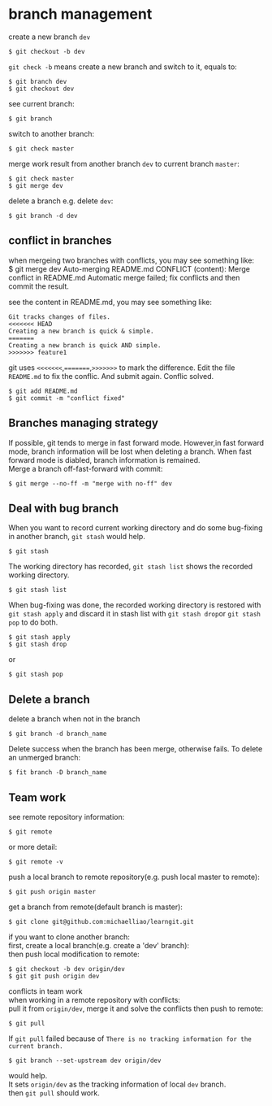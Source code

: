 branch management
=================
create a new branch `dev`

	$ git checkout -b dev
	
`git check -b` means create a new branch and switch to it, equals to:  

	$ git branch dev
	$ git checkout dev

see current branch:  

	$ git branch

switch to another branch:  

	$ git check master

merge work result from another branch `dev` to current branch `master`:  

	$ git check master
	$ git merge dev 

delete a branch e.g. delete `dev`:  

	$ git branch -d dev

conflict in branches
-------------------
when mergeing two branches with conflicts, you may see something like:  
	$ git merge dev
	Auto-merging README.md
	CONFLICT (content): Merge conflict in README.md
	Automatic merge failed; fix conflicts and then commit the result.

see the content in README.md, you may see something like:  
    
    Git tracks changes of files.
    <<<<<<< HEAD
    Creating a new branch is quick & simple.
    =======
    Creating a new branch is quick AND simple.
    >>>>>>> feature1

git uses `<<<<<<<`,`=======`,`>>>>>>>` to mark the difference.
Edit the file `README.md` to fix the conflic. And submit again.
Conflic solved.

    $ git add README.md
    $ git commit -m "conflict fixed"

Branches managing strategy
--------------------------
If possible, git tends to merge in fast forward mode. However,in fast forward mode, branch information will be lost when deleting a branch. When fast forward mode is diabled, branch information is remained.  
Merge a branch off-fast-forward with commit:  
    
    $ git merge --no-ff -m "merge with no-ff" dev

Deal with bug branch
--------------------
When you want to record current working directory and do some bug-fixing in another branch, `git stash` would help.

    $ git stash

The working directory has recorded, `git stash list` shows the recorded working directory.

    $ git stash list

When bug-fixing was done, the recorded working directory is restored with `git stash apply` and discard it in stash list with `git stash drop`or `git stash pop` to do both.

    $ git stash apply
    $ git stash drop

or

    $ git stash pop

Delete a branch
------------------------------
delete a branch when not in the branch

	$ git branch -d branch_name

Delete success when the branch has been merge, otherwise fails.
To delete an unmerged branch:

	$ fit branch -D branch_name

Team work
---------
see remote repository information:  
	
	$ git remote

or more detail:  

	$ git remote -v

push a local branch to remote repository(e.g. push local master to remote):  

	$ git push origin master

get a branch from remote(default branch is master):  

	$ git clone git@github.com:michaelliao/learngit.git

if you want to clone another branch:  
first, create a local branch(e.g. create a 'dev' branch):  
then push local modification to remote:  

	$ git checkout -b dev origin/dev 
	$ git git push origin dev

conflicts in team work  
when working in a remote repository with conflicts:  
pull it from `origin/dev`, merge it and solve the conflicts then push to remote:  

	$ git pull

If `git pull` failed because of `There is no tracking information for the current branch.`  

	$ git branch --set-upstream dev origin/dev

 would help.  
It sets `origin/dev` as the tracking information of local `dev` branch.  
then `git pull` should work. 
